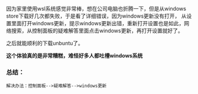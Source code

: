 因为家里使用wsl系统感觉非常棒，想在公司电脑也折腾一下，但是从windows store下载好几次都失败，于是看了详细错误，因为windows更新没有打开，
从设置里面打开windows更新，提示windows更新出错，重新打开设置也是如此，网络搜索，从控制面板的疑难解答里面点击windows更新，再打开设置就好了。

之后就能顺利的下载unbuntu了。

**这个体验真的是非常糟糕，难怪好多人都吐槽windows系统**

### 总结：
`解决办法：控制面板-->疑难解答-->windows更新`